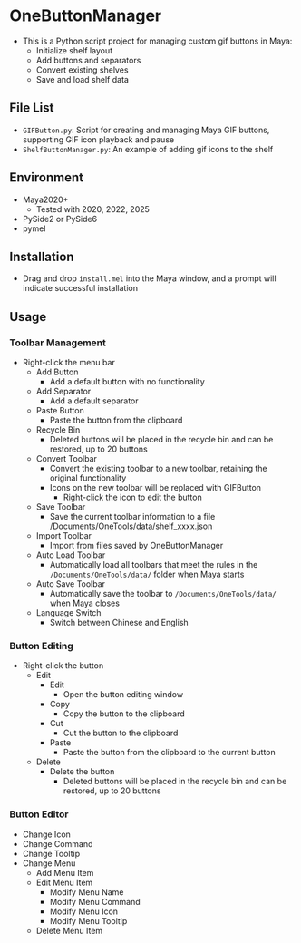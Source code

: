 # OneButtonManager

- This is a Python script project for managing custom gif buttons in Maya:
  - Initialize shelf layout
  - Add buttons and separators
  - Convert existing shelves
  - Save and load shelf data

## File List

- `GIFButton.py`: Script for creating and managing Maya GIF buttons, supporting GIF icon playback and pause
- `ShelfButtonManager.py`: An example of adding gif icons to the shelf

## Environment

- Maya2020+
  - Tested with 2020, 2022, 2025
- PySide2 or PySide6
- pymel

## Installation

- Drag and drop `install.mel` into the Maya window, and a prompt will indicate successful installation

## Usage

### Toolbar Management

- Right-click the menu bar
  - Add Button
    - Add a default button with no functionality
  - Add Separator
    - Add a default separator
  - Paste Button
    - Paste the button from the clipboard
  - Recycle Bin
    - Deleted buttons will be placed in the recycle bin and can be restored, up to 20 buttons
  - Convert Toolbar
    - Convert the existing toolbar to a new toolbar, retaining the original functionality
    - Icons on the new toolbar will be replaced with GIFButton
      - Right-click the icon to edit the button
  - Save Toolbar
    - Save the current toolbar information to a file /Documents/OneTools/data/shelf_xxxx.json
  - Import Toolbar
    - Import from files saved by OneButtonManager
  - Auto Load Toolbar
    - Automatically load all toolbars that meet the rules in the `/Documents/OneTools/data/` folder when Maya starts
  - Auto Save Toolbar
    - Automatically save the toolbar to `/Documents/OneTools/data/` when Maya closes
  - Language Switch
    - Switch between Chinese and English

### Button Editing

- Right-click the button
  - Edit
    - Edit
      - Open the button editing window
    - Copy
      - Copy the button to the clipboard
    - Cut
      - Cut the button to the clipboard
    - Paste
      - Paste the button from the clipboard to the current button
  - Delete
    - Delete the button
      - Deleted buttons will be placed in the recycle bin and can be restored, up to 20 buttons

### Button Editor

- Change Icon
- Change Command
- Change Tooltip
- Change Menu
  - Add Menu Item
  - Edit Menu Item
    - Modify Menu Name
    - Modify Menu Command
    - Modify Menu Icon
    - Modify Menu Tooltip
  - Delete Menu Item
